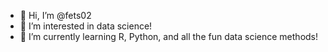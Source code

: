 - 👋 Hi, I’m @fets02
- 👀 I’m interested in data science!
- 🌱 I’m currently learning R, Python, and all the fun data science methods!

<!---
fets02/fets02 is a ✨ special ✨ repository because its `README.md` (this file) appears on your GitHub profile.
You can click the Preview link to take a look at your changes.
--->
